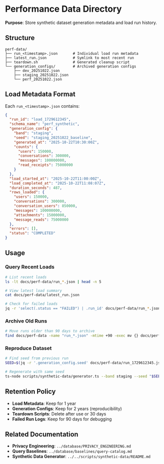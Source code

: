# Performance Data Directory

**Purpose**: Store synthetic dataset generation metadata and load run history.

## Structure

```
perf-data/
├── run_<timestamp>.json       # Individual load run metadata
├── latest_run.json            # Symlink to most recent run
├── teardown.sh                # Generated cleanup script
└── generation_configs/        # Archived generation configs
    ├── dev_20251022.json
    ├── staging_20251022.json
    └── perf_20251022.json
```

## Load Metadata Format

Each `run_<timestamp>.json` contains:

```json
{
  "run_id": "load_1729612345",
  "schema_name": "perf_synthetic",
  "generation_config": {
    "band": "staging",
    "seed": "staging_20251022_baseline",
    "generated_at": "2025-10-22T10:30:00Z",
    "counts": {
      "users": 150000,
      "conversations": 300000,
      "messages": 100000000,
      "read_receipts": 75000000
    }
  },
  "load_started_at": "2025-10-22T11:00:00Z",
  "load_completed_at": "2025-10-22T11:08:07Z",
  "duration_seconds": 487,
  "rows_loaded": {
    "users": 150000,
    "conversations": 300000,
    "conversation_users": 850000,
    "messages": 100000000,
    "attachments": 15000000,
    "message_reads": 75000000
  },
  "errors": [],
  "status": "COMPLETED"
}
```

## Usage

### Query Recent Loads

```bash
# List recent loads
ls -lt docs/perf-data/run_*.json | head -n 5

# View latest load summary
cat docs/perf-data/latest_run.json

# Check for failed loads
jq -r 'select(.status == "FAILED") | .run_id' docs/perf-data/run_*.json
```

### Archive Old Runs

```bash
# Move runs older than 90 days to archive
find docs/perf-data -name "run_*.json" -mtime +90 -exec mv {} docs/perf-data/archive/ \;
```

### Reproduce Dataset

```bash
# Find seed from previous run
SEED=$(jq -r '.generation_config.seed' docs/perf-data/run_1729612345.json)

# Regenerate with same seed
ts-node scripts/synthetic-data/generator.ts --band staging --seed "$SEED"
```

## Retention Policy

- **Load Metadata**: Keep for 1 year
- **Generation Configs**: Keep for 2 years (reproducibility)
- **Teardown Scripts**: Delete after use or 30 days
- **Failed Run Logs**: Keep for 90 days for debugging

## Related Documentation

- **Privacy Engineering**: `../database/PRIVACY_ENGINEERING.md`
- **Query Baselines**: `../database/baselines/query-catalog.md`
- **Synthetic Data Generator**: `../../scripts/synthetic-data/README.md`
